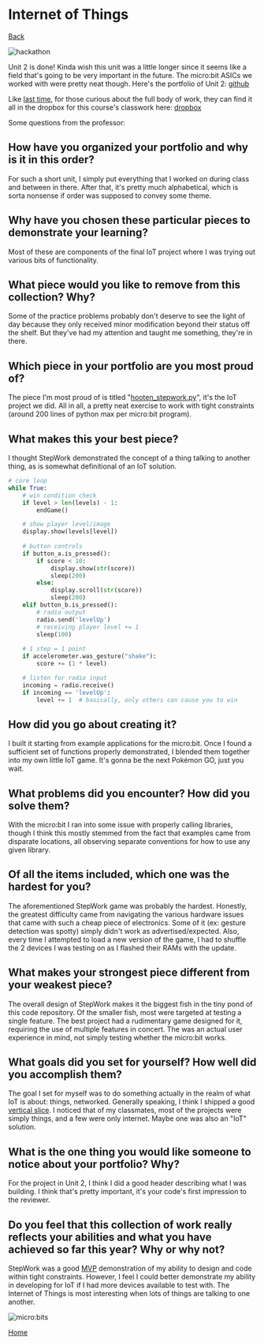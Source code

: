 # Internet of Things
[Back](http://woodyhooten.com)

![hackathon](https://i.imgur.com/Y0uiyLv.png)

Unit 2 is done! Kinda wish this unit was a little longer since it seems like a field that's going to be very important in the future. The micro:bit ASICs we worked with were pretty neat though. Here's the portfolio of Unit 2:
[github](https://github.com/frymatic/Internet-of-Things)

Like [last time](http://www.woodyhooten.com/Fundamentals_of_Programming_in_Python.html), for those curious about the full body of work, they can find it all in the dropbox for this course's classwork here:
[dropbox](https://www.dropbox.com/sh/20oetseuokictz7/AACu33oQrltq51L7O8bk2PKEa?dl=0)

Some questions from the professor:

## How have you organized your portfolio and why is it in this order?
For such a short unit, I simply put everything that I worked on during class and between in there. After that, it's pretty much alphabetical, which is sorta nonsense if order was supposed to convey some theme. 

## Why have you chosen these particular pieces to demonstrate your learning? 
Most of these are components of the final IoT project where I was trying out various bits of functionality.

## What piece would you like to remove from this collection? Why?

Some of the practice problems probably don't deserve to see the light of day because they only received minor modification beyond their status off the shelf. But they've had my attention and taught me something, they're in there.

## Which piece in your portfolio are you most proud of?

The piece I'm most proud of is titled "[hooten_stepwork.py](https://github.com/frymatic/Internet-of-Things/blob/master/hooten_stepwork.py)", it's the IoT project we did. All in all, a pretty neat exercise to work with tight constraints (around 200 lines of python max per micro:bit program).

## What makes this your best piece?

I thought StepWork demonstrated the concept of a thing talking to another thing, as is somewhat definitional of an IoT solution.

```python
# core loop
while True:
    # win condition check
    if level > len(levels) - 1:
        endGame()

    # show player level/image
    display.show(levels[level])
   
    # button controls
    if button_a.is_pressed():
        if score < 10:
            display.show(str(score))
            sleep(200)
        else:
            display.scroll(str(score))
            sleep(200)
    elif button_b.is_pressed():
        # radio output
        radio.send('levelUp')
        # receiving player level += 1 
        sleep(100)
    
    # 1 step = 1 point
    if accelerometer.was_gesture("shake"):
        score += (1 * level)

    # listen for radio input
    incoming = radio.receive()
    if incoming == 'levelUp':
        level += 1  # basically, only others can cause you to win
```

## How did you go about creating it?

I built it starting from example applications for the micro:bit. Once I found a sufficient set of functions properly demonstrated, I blended them together into my own little IoT game. It's gonna be the next Pokémon GO, just you wait.

## What problems did you encounter? How did you solve them? 

With the micro:bit I ran into some issue with properly calling libraries, though I think this mostly stemmed from the fact that examples came from disparate locations, all observing separate conventions for how to use any given library.

## Of all the items included, which one was the hardest for you?   

The aforementioned StepWork game was probably the hardest. Honestly, the greatest difficulty came from navigating the various hardware issues that came with such a cheap piece of electronics. Some of it (ex: gesture detection was spotty) simply didn't work as advertised/expected. Also, every time I attempted to load a new version of the game, I had to shuffle the 2 devices I was testing on as I flashed their RAMs with the update.

## What makes your strongest piece different from your weakest piece?

The overall design of StepWork makes it the biggest fish in the tiny pond of this code repository. Of the smaller fish, most were targeted at testing a single feature. The best project had a rudimentary game designed for it, requiring the use of multiple features in concert. The was an actual user experience in mind, not simply testing whether the micro:bit works.

## What goals did you set for yourself? How well did you accomplish them?

The goal I set for myself was to do something actually in the realm of what IoT is about: things, networked. Generally speaking, I think I shipped a good [vertical slice](https://en.wikipedia.org/wiki/Vertical_slice). I noticed that of my classmates, most of the projects were simply things, and a few were only internet. Maybe one was also an "IoT" solution. 

## What is the one thing you would like someone to notice about your portfolio? Why?

For the project in Unit 2, I think I did a good header describing what I was building. I think that's pretty important, it's your code's first impression to the reviewer.

## Do you feel that this collection of work really reflects your abilities and what you have achieved so far this year? Why or why not?

StepWork was a good [MVP](https://en.wikipedia.org/wiki/Minimum_viable_product) demonstration of my ability to design and code within tight constraints. However, I feel I could better demonstrate my ability in developing for IoT if I had more devices available to test with. The Internet of Things is most interesting when lots of things are talking to one another.

![micro:bits](https://i.imgur.com/t6nvDJ6.jpg)

[Home](http://www.woodyhooten.com)